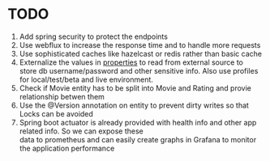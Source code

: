 # TODO

1. Add spring security to protect the endpoints
2. Use webflux to increase the response time and to handle more requests
3. Use sophisticated caches like hazelcast or redis rather than basic cache
4. Externalize the values in [properties](src/main/resources/application.properties) to read from external source to \
   store db username/password and other sensitive info. Also use profiles for local/test/beta and live environment.
5. Check if Movie entity has to be split into Movie and Rating and provie relationship betwen them
6. Use the @Version annotation on entity to prevent dirty writes so that Locks can be avoided
7. Spring boot actuator is already provided with health info and other app related info. So we can expose these \
   data to prometheus and can easily create graphs in Grafana to monitor the application performance
